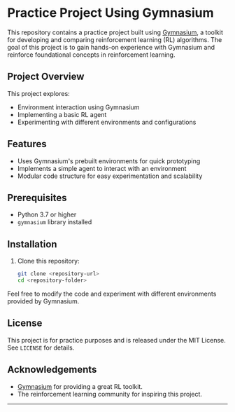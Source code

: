# Practice Project Using Gymnasium

This repository contains a practice project built using [Gymnasium](https://gymnasium.farama.org/), a toolkit for developing and comparing reinforcement learning (RL) algorithms. The goal of this project is to gain hands-on experience with Gymnasium and reinforce foundational concepts in reinforcement learning.

## Project Overview

This project explores:

- Environment interaction using Gymnasium
- Implementing a basic RL agent
- Experimenting with different environments and configurations

## Features

- Uses Gymnasium's prebuilt environments for quick prototyping
- Implements a simple agent to interact with an environment
- Modular code structure for easy experimentation and scalability

## Prerequisites

- Python 3.7 or higher
- `gymnasium` library installed

## Installation

1. Clone this repository:

    ```bash
    git clone <repository-url>
    cd <repository-folder>
    ```
Feel free to modify the code and experiment with different environments provided by Gymnasium.

## License

This project is for practice purposes and is released under the MIT License. See `LICENSE` for details.

## Acknowledgements

- [Gymnasium](https://gymnasium.farama.org/) for providing a great RL toolkit.
- The reinforcement learning community for inspiring this project.

---
